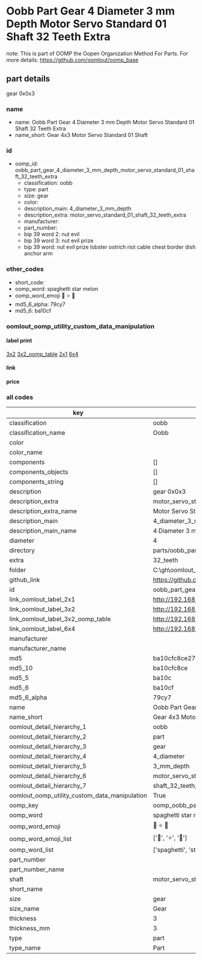 # Oobb Part Gear 4 Diameter 3 mm Depth Motor Servo Standard 01 Shaft 32 Teeth Extra  

note: This is part of OOMP the Oopen Organization Method For Parts. For more details: https://github.com/oomlout/oomp_base

##  part details
  



gear 0x0x3



### name
* name: Oobb Part Gear 4 Diameter 3 mm Depth Motor Servo Standard 01 Shaft 32 Teeth Extra
* name_short: Gear 4x3 Motor Servo Standard 01 Shaft
### id
* oomp_id: oobb_part_gear_4_diameter_3_mm_depth_motor_servo_standard_01_shaft_32_teeth_extra
  * classification: oobb
  * type: part
  * size: gear
  * color: 
  * description_main: 4_diameter_3_mm_depth
  * description_extra: motor_servo_standard_01_shaft_32_teeth_extra
  * manufacturer: 
  * part_number: 
  * bip 39 word 2: nut evil
  * bip 39 word 3: nut evil prize
  * bip 39 word: nut evil prize lobster ostrich riot cable chest border dish anchor arm

### other_codes
* short_code: 
* oomp_word: spaghetti star melon
* oomp_word_emoji :spaghetti: :star: :melon:
* md5_6_alpha: 79cy7
* md5_6: ba10cf






### oomlout_oomp_utility_custom_data_manipulation
#### label print
[3x2](http://192.168.1.245:1112/?label=oomp%2079cy7)
[3x2_oomp_table](http://192.168.1.108:1112/?label=oomp%2079cy7)
[2x1](http://192.168.1.242:1112/?label=oomp%2079cy7)
[6x4](http://192.168.1.55:1112/?label=oomp%2079cy7)    

#### link

                              

#### price







### all codes 
| key | value |  
| --- | --- |  
| classification | oobb |  
| classification_name | Oobb |  
| color |  |  
| color_name |  |  
| components | [] |  
| components_objects | [] |  
| components_string | [] |  
| description | gear 0x0x3 |  
| description_extra | motor_servo_standard_01_shaft_32_teeth_extra |  
| description_extra_name | Motor Servo Standard 01 Shaft 32 Teeth Extra |  
| description_main | 4_diameter_3_mm_depth |  
| description_main_name | 4 Diameter 3 mm Depth |  
| diameter | 4 |  
| directory | parts/oobb_part_gear_4_diameter_3_mm_depth_motor_servo_standard_01_shaft_32_teeth_extra |  
| extra | 32_teeth |  
| folder | C:\gh\oomlout_oobb_version_4_generated_parts\things\oobb_part_gear_4_diameter_3_mm_depth_motor_servo_standard_01_shaft_32_teeth_extra |  
| github_link | https://github.com/oomlout/oomlout_oomp_part_src/tree/main/parts/oobb_part_gear_4_diameter_3_mm_depth_motor_servo_standard_01_shaft_32_teeth_extra |  
| id | oobb_part_gear_4_diameter_3_mm_depth_motor_servo_standard_01_shaft_32_teeth_extra |  
| link_oomlout_label_2x1 | http://192.168.1.242:1112/?label=oomp%2079cy7 |  
| link_oomlout_label_3x2 | http://192.168.1.245:1112/?label=oomp%2079cy7 |  
| link_oomlout_label_3x2_oomp_table | http://192.168.1.108:1112/?label=oomp%2079cy7 |  
| link_oomlout_label_6x4 | http://192.168.1.55:1112/?label=oomp%2079cy7 |  
| manufacturer |  |  
| manufacturer_name |  |  
| md5 | ba10cfc8ce2783fee8ce783356937cbd |  
| md5_10 | ba10cfc8ce |  
| md5_5 | ba10c |  
| md5_6 | ba10cf |  
| md5_6_alpha | 79cy7 |  
| name | Oobb Part Gear 4 Diameter 3 mm Depth Motor Servo Standard 01 Shaft 32 Teeth Extra |  
| name_short | Gear 4x3 Motor Servo Standard 01 Shaft |  
| oomlout_detail_hierarchy_1 | oobb |  
| oomlout_detail_hierarchy_2 | part |  
| oomlout_detail_hierarchy_3 | gear |  
| oomlout_detail_hierarchy_4 | 4_diameter |  
| oomlout_detail_hierarchy_5 | 3_mm_depth |  
| oomlout_detail_hierarchy_6 | motor_servo_standard_01 |  
| oomlout_detail_hierarchy_7 | shaft_32_teeth_extra |  
| oomlout_oomp_utility_custom_data_manipulation | True |  
| oomp_key | oomp_oobb_part_gear_4_diameter_3_mm_depth_motor_servo_standard_01_shaft_32_teeth_extra |  
| oomp_word | spaghetti star melon |  
| oomp_word_emoji | :spaghetti: :star: :melon: |  
| oomp_word_emoji_list | [':spaghetti:', ':star:', ':melon:'] |  
| oomp_word_list | ['spaghetti', 'star', 'melon'] |  
| part_number |  |  
| part_number_name |  |  
| shaft | motor_servo_standard_01 |  
| short_name |  |  
| size | gear |  
| size_name | Gear |  
| thickness | 3 |  
| thickness_mm | 3 |  
| type | part |  
| type_name | Part |  
